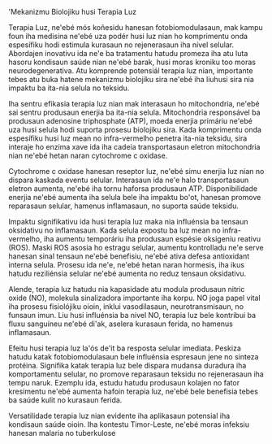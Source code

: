 'Mekanizmu Biolojiku husi Terapia Luz

Terapia Luz, ne'ebé mós koñesidu hanesan fotobiomodulasaun, mak kampu foun iha medisina ne'ebé uza podér husi luz nian ho komprimentu onda espesífiku hodi estimula kurasaun no rejenerasaun iha nível selular. Abordajen inovativu ida ne'e ba tratamentu hatudu promeza iha atu luta hasoru kondisaun saúde nian ne'ebé barak, husi moras kroniku too moras neurodegenerativa. Atu komprende potensiál terapia luz nian, importante tebes atu buka hatene mekanizmu biolojiku sira ne'ebé iha liuhusi sira nia impaktu ba ita-nia selula no teksidu.

Iha sentru efikasia terapia luz nian mak interasaun ho mitochondria, ne'ebé sai sentru produsaun enerjia ba ita-nia selula. Mitochondria responsável ba produsaun adenosine triphosphate (ATP), moeda enerjia primáriu ne'ebé uza husi selula hodi suporta prosesu biolojiku sira. Kada komprimentu onda espesífiku husi luz mean no infra-vermelho penetra ita-nia teksidu, sira interaje ho enzima xave ida iha cadeia transportasaun eletron mitochondria nian ne'ebé hetan naran cytochrome c oxidase.

Cytochrome c oxidase hanesan reseptor luz, ne'ebé simu enerjia luz nian no dispara kaskada eventu selular. Interasaun ida ne'e halo transportasaun eletron aumenta, ne'ebé iha tornu haforsa produsaun ATP. Disponibilidade enerjia ne'ebé aumenta iha selula bele iha impaktu bo'ot, hanesan promove reparasaun selular, hamenus inflamasaun, no suporta saúde teksidu.

Impaktu signifikativu ida husi terapia luz maka nia influénsia ba tensaun oksidativu no inflamasaun. Kada selula expostu ba luz mean no infra-vermelho, iha aumentu temporáriu iha produsaun espésie oksigeniu reativu (ROS). Maski ROS asosia ho estragu selular, aumentu kontrolladu ne'e serve hanesan sinal tensaun ne'ebé benefisiu, ne'ebé ativa defesa antioxidant interna selula. Prosesu ida ne'e, ne'ebé hetan naran hormesis, iha ikus hatudu reziliénsia selular ne'ebé aumenta no reduz tensaun oksidativu.

Alende, terapia luz hatudu nia kapasidade atu modula produsaun nitric oxide (NO), molekula sinalizadora importante iha korpu. NO joga papel vital iha prosesu fisiolójiku oioin, inklui vasodilasaun, neurotransmisaun, no funsaun imun. Liu husi influénsia ba nivel NO, terapia luz bele kontribui ba fluxu sanguíneu ne'ebé di'ak, aselera kurasaun ferida, no hamenus inflamasaun.

Efeitu husi terapia luz la'ós de'it ba resposta selular imediata. Peskiza hatudu katak fotobiomodulasaun bele influénsia espresaun jene no sinteza protéina. Signifika katak terapia luz bele dispara mudansa duradura iha komportamentu selular, no promove reparasaun teksidu no rejenerasaun iha tempu naruk. Ezemplu ida, estudu hatudu produsaun kolajen no fator kresimentu ne'ebé aumenta hafoin terapia luz, ne'ebé bele benefisia tebes ba saúde kulit no kurasaun ferida.

Versatilidade terapia luz nian evidente iha aplikasaun potensial iha kondisaun saúde oioin. Iha kontestu Timor-Leste, ne'ebé moras infeksiu hanesan malaria no tuberkulose
